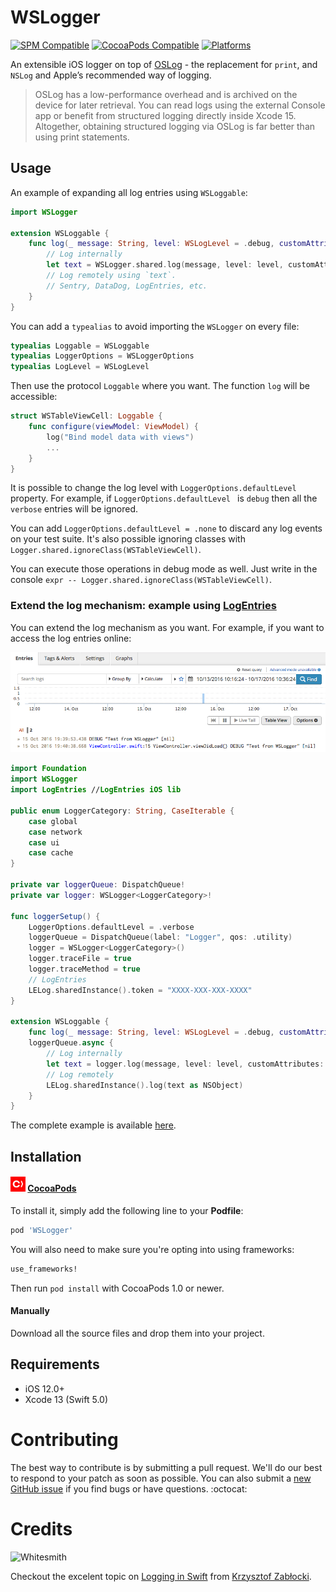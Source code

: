 # WSLogger

[![SPM Compatible](https://img.shields.io/badge/SPM-compatible-4BC51D.svg)](https://www.swift.org/package-manager/)
[![CocoaPods Compatible](https://img.shields.io/cocoapods/v/WSLogger.svg)](https://cocoapods.org/pods/WSLogger)
[![Platforms](https://img.shields.io/badge/platforms-iOS%2C%20macOS%2C%20watchOS%2C%20tvOS%2C%20visionOS-lightgrey.svg)](http://www.apple.com/ios/)

An extensible iOS logger on top of [OSLog](https://developer.apple.com/documentation/os/oslog) - the replacement for `print`, and `NSLog` and Apple’s recommended way of logging.

> OSLog has a low-performance overhead and is archived on the device for later retrieval. You can read logs using the external Console app or benefit from structured logging directly inside Xcode 15. Altogether, obtaining structured logging via OSLog is far better than using print statements.

## Usage

An example of expanding all log entries using `WSLoggable`:

``` swift
import WSLogger

extension WSLoggable {
    func log(_ message: String, level: WSLogLevel = .debug, customAttributes: [String : Any]? = nil, className: String = "", fileName: NSString = #file, line: Int = #line, function: String = #function) {
        // Log internally
        let text = WSLogger.shared.log(message, level: level, customAttributes: customAttributes, className: String(describing: type(of: self)), fileName: fileName, line: line, function: function)
        // Log remotely using `text`.
        // Sentry, DataDog, LogEntries, etc.
    }
}
```

You can add a `typealias` to avoid importing the `WSLogger` on every file:

``` swift
typealias Loggable = WSLoggable
typealias LoggerOptions = WSLoggerOptions
typealias LogLevel = WSLogLevel
```

Then use the protocol `Loggable` where you want. The function `log` will be accessible:

``` swift
struct WSTableViewCell: Loggable {
    func configure(viewModel: ViewModel) {
        log("Bind model data with views")
        ...
    }
}
```

It is possible to change the log level with `LoggerOptions.defaultLevel` property. For example, if `LoggerOptions.defaultLevel ` is `debug` then all the `verbose` entries will be ignored.

You can add `LoggerOptions.defaultLevel = .none` to discard any log events on your test suite. It's also possible ignoring classes with `Logger.shared.ignoreClass(WSTableViewCell)`.

You can execute those operations in debug mode as well. Just write in the console `expr -- Logger.shared.ignoreClass(WSTableViewCell)`.


### Extend the log mechanism: example using [LogEntries](https://docs.logentries.com/docs/ios)

You can extend the log mechanism as you want. For example, if you want to access the log entries online:

![LogEntries dashboard](https://github.com/whitesmith/WSLogger/blob/6b1e61e3c82e41b2fd0596cf6b16d32c9df32f20/Example/LogEntries.png?raw=true)

``` swift
import Foundation
import WSLogger
import LogEntries //LogEntries iOS lib

public enum LoggerCategory: String, CaseIterable {
    case global
    case network
    case ui
    case cache
}

private var loggerQueue: DispatchQueue!
private var logger: WSLogger<LoggerCategory>!

func loggerSetup() {
    LoggerOptions.defaultLevel = .verbose
    loggerQueue = DispatchQueue(label: "Logger", qos: .utility)
    logger = WSLogger<LoggerCategory>()
    logger.traceFile = true
    logger.traceMethod = true
    // LogEntries
    LELog.sharedInstance().token = "XXXX-XXX-XXX-XXXX"
}

extension WSLoggable {
    func log(_ message: String, level: WSLogLevel = .debug, customAttributes: [String : Any]? = nil, className: String = "", fileName: NSString = #file, line: Int = #line, function: String = #function) {
    loggerQueue.async {
        // Log internally
        let text = logger.log(message, level: level, customAttributes: customAttributes, className: String(describing: type(of: self)), fileName: fileName, line: line, function: function)
        // Log remotely
        LELog.sharedInstance().log(text as NSObject)
    }
}
```

The complete example is available [here](https://github.com/whitesmith/WSLogger/tree/master/Example).


## Installation

#### <img src="https://raw.githubusercontent.com/ricardopereira/resources/master/img/cocoapods.png" width="24" height="24"> [CocoaPods]

[CocoaPods]: http://cocoapods.org

To install it, simply add the following line to your **Podfile**:

```ruby
pod 'WSLogger'
```

You will also need to make sure you're opting into using frameworks:

```ruby
use_frameworks!
```

Then run `pod install` with CocoaPods 1.0 or newer.

#### Manually

Download all the source files and drop them into your project.

## Requirements

* iOS 12.0+
* Xcode 13 (Swift 5.0)

# Contributing

The best way to contribute is by submitting a pull request. We'll do our best to respond to your patch as soon as possible. You can also submit a [new GitHub issue](https://github.com/whitesmith/WSLogger/issues/new) if you find bugs or have questions. :octocat:

# Credits
![Whitesmith](http://i.imgur.com/Si2l3kd.png)

Checkout the excelent topic on [Logging in Swift](http://merowing.info/2016/07/logging-in-swift/) from [Krzysztof Zabłocki](https://twitter.com/merowing_).
